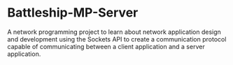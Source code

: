 # Battleship-MP-Server
A network programming project to learn about network application design and development using the Sockets API to create a communication protocol capable of communicating between a client application and a server application.
